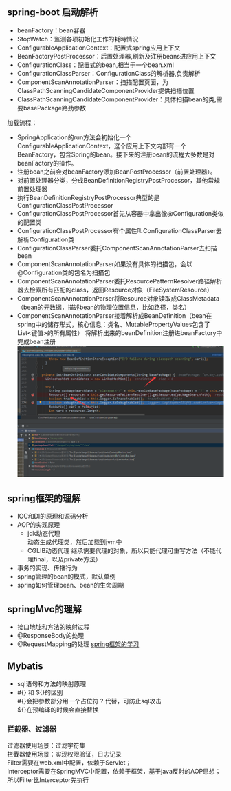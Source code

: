 ## spring-boot 启动解析
* beanFactory：bean容器
* StopWatch：监测各项初始化工作的耗時情況
* ConfigurableApplicationContext：配置式spring应用上下文
* BeanFactoryPostProcessor：后置处理器,刷新及注册beans进应用上下文
* ConfigurationClass：配置式的bean,相当于一个bean.xml
* ConfigurationClassParser：ConfigurationClass的解析器,负责解析
* ComponentScanAnnotationParser：扫描配置页面，为ClassPathScanningCandidateComponentProvider提供扫描位置
* ClassPathScanningCandidateComponentProvider：具体扫描bean的类,需要basePackage路劲参数

加载流程：  
* SpringApplication的run方法会初始化一个ConfigurableApplicationContext，这个应用上下文内部有一个BeanFactory，包含Spring的bean。接下来的注册bean的流程大多数是对beanFactory的操作。
* 注册bean之前会对beanFactory添加BeanPostProcessor（前置处理器）。
* 对前置处理器分类，分成BeanDefinitionRegistryPostProcessor，其他常规前置处理器
* 执行BeanDefinitionRegistryPostProcessor典型的是ConfigurationClassPostProcessor
* ConfigurationClassPostProcessor首先从容器中拿出像@Configuration类似的配置类
* ConfigurationClassPostProcessor有个属性叫ConfigurationClassParser去解析Configuration类
* ConfigurationClassParser委托ComponentScanAnnotationParser去扫描bean
* ComponentScanAnnotationParser如果没有具体的扫描包，会以@Configuration类的包名为扫描包
* ComponentScanAnnotationParser委托ResourcePatternResolver路径解析器去检索所有匹配的class，返回Resource对象（FileSystemResource）
* ComponentScanAnnotationParser将Resource对象读取成ClassMetadata（bean的元数据，描述bean的物理位置信息，比如路径，类名）
* ComponentScanAnnotationParser接着解析成BeanDefinition（bean在spring中的储存形式，核心信息：类名、MutablePropertyValues包含了List<键值>的所有属性）
将解析出来的beanDefinition注册进beanFactory中完成bean注册
![scan](./imgs/1.png)
## spring框架的理解
* IOC和DI的原理和源码分析
* AOP的实现原理  
    * jdk动态代理  
    动态生成代理类，然后加载到jvm中
    * CGLIB动态代理
    继承需要代理的对象，所以只能代理可重写方法（不能代理final，以及private方法）
* 事务的实现、传播行为
* spring管理的bean的模式，默认单例
* spring如何管理bean、bean的生命周期
## springMvc的理解
* 接口地址和方法的映射过程
* @ResponseBody的处理
* @RequestMapping的处理
[spring框架的学习](https://github.com/1510460325/springframework/blob/master/README.md)
## Mybatis
* sql语句和方法的映射原理
* \#{} 和 \${}的区别  
\#{}会把参数部分用一个占位符 ? 代替，可防止sql攻击  
\${}在预编译的时候会直接替换
### 拦截器、过滤器
过滤器使用场景：过滤字符集  
拦截器使用场景：实现权限验证，日志记录  
Filter需要在web.xml中配置，依赖于Servlet；  
Interceptor需要在SpringMVC中配置，依赖于框架，基于java反射的AOP思想；  
所以Filter比Interceptor先执行  